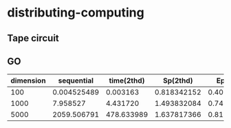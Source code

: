 # distributing-computing


## Tape circuit

## GO
|dimension|sequential |time(2thd) |Sp(2thd)   |Ep(2thd)   |time(4thd) |Sp(4thd)   |Ep(4thd)   |
|---------|-----------|-----------|-----------|-----------|-----------|-----------|-----------|
|100      |0.004525489|0.003163   |0.818342152|0.409171076|0.002619   |0.610124918|0.152531229|
|1000     |7.958527   |4.431720   |1.493832084|0.746916042|7.196851   |0.928549565|0.232137391|
|5000     |2059.506791|478.633989 |1.637817366|0.818908683|501.116598 |1.564336648|0.391084162|





